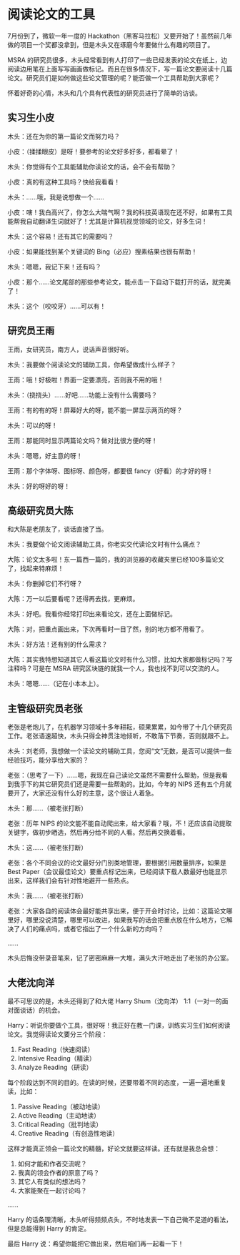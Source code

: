 # 阅读论文的工具

7月份到了，微软一年一度的 Hackathon（黑客马拉松）又要开始了！虽然前几年做的项目一个奖都没拿到，但是木头又在琢磨今年要做什么有趣的项目了。

MSRA 的研究员很多，木头经常看到有人打印了一些已经发表的论文在纸上，边阅读边用笔在上面写写画画做标记。而且在很多情况下，写一篇论文要阅读十几篇论文。研究员们是如何做这些论文管理的呢？能否做一个工具帮助到大家呢？

怀着好奇的心情，木头和几个具有代表性的研究员进行了简单的访谈。

## 实习生小皮

木头：还在为你的第一篇论文而努力吗？

小皮：（揉揉眼皮）是呀！要参考的论文好多好多，都看晕了！

木头：你觉得有个工具能辅助你读论文的话，会不会有帮助？

小皮：真的有这种工具吗？快给我看看！

木头：......哦，我是说想做一个......

小皮：嗐！我白高兴了，你怎么大喘气啊？我的科技英语现在还不好，如果有工具能帮我自动翻译生词就好了！尤其是计算机视觉领域的论文，好多生词！

木头：这个容易！还有其它的需要吗？

小皮：如果能找到某个关键词的 Bing（必应）搜素结果也很有帮助！

木头：嗯嗯，我记下来！还有吗？

小皮：那个......论文尾部的那些参考论文，能点击一下自动下载打开的话，就完美了！

木头：这个（咬咬牙）......可以有！

## 研究员王雨

王雨，女研究员，南方人，说话声音很好听。

木头：我要做个阅读论文的辅助工具，你希望做成什么样子？

王雨：哦！好极啦！界面一定要漂亮，否则我不用的哦！

木头：（挠挠头）......好吧......功能上没有什么需要吗？

王雨：有的有的呀！屏幕好大的呀，能不能一屏显示两页的呀？

木头：可以的呀！

王雨：那能同时显示两篇论文吗？做对比很方便的呀！

木头：嗯嗯，好主意的呀！

王雨：那个字体呀、图标呀、颜色呀，都要很 fancy（好看）的才好的呀！

木头：好的呀好的呀！

## 高级研究员大陈

和大陈是老朋友了，谈话直接了当。

木头：我要做个论文阅读辅助工具，你老实交代读论文时有什么痛点？

大陈：论文太多啦！东一篇西一篇的，我的浏览器的收藏夹里已经100多篇论文了，找起来特麻烦！

木头：你删掉它们不行呀？

大陈：万一以后要看呢？还得再去找，更麻烦。

木头：好吧。我看你经常打印出来看论文，还在上面做标记。

大陈：对，把重点画出来，下次再看时一目了然，别的地方都不用看了。

木头：好方法！还有别的什么需求？

大陈：其实我特想知道其它人看这篇论文时有什么习惯，比如大家都做标记吗？写注释吗？可是在 MSRA 研究区块链的就我一个人，我也找不到可以交流的人。

木头：嗯嗯......（记在小本本上）。

## 主管级研究员老张

老张是老炮儿了，在机器学习领域十多年耕耘，硕果累累，如今带了十几个研究员工作。老张语速超快，木头只得全神贯注地倾听，不敢落下节奏，否则就跟不上。

木头：刘老师，我想做一个读论文的辅助工具，您阅“文”无数，是否可以提供一些经验技巧，能分享给大家的？

老张：（思考了一下）......嗯，我现在自己读论文虽然不需要什么帮助，但是我看到我手下的其它研究员们还是需要一些帮助的。比如，今年的 NIPS 还有五个月就要开了，大家还没有什么好的主意，这个很让人着急。

木头：那......（被老张打断）

老张：历年 NIPS 的论文能不能自动爬出来，给大家看？哦，不！还应该自动提取关键字，做初步晒选，然后再分给不同的人看。然后再交换着看。

木头：这......（被老张打断）

老张：各个不同会议的论文最好分门别类地管理，要根据引用数量排序，如果是 Best Paper（会议最佳论文）要重点标记出来，已经阅读下载人数最好也能显示出来，这样我们会有针对性地避开一些热点。

木头：我......（被老张打断）

老张：大家各自的阅读体会最好能共享出来，便于开会时讨论，比如：这篇论文哪里好，哪里没说清楚，哪里可以改进，如果我写的话会把重点放在什么地方，它解决了人们的痛点吗，或者它指出了一个什么新的方向吗？

......

木头后悔没带录音笔来，记了密密麻麻一大堆，满头大汗地走出了老张的办公室。

## 大佬沈向洋

最不可思议的是，木头还得到了和大佬 Harry Shum（沈向洋） 1:1（一对一的面对面谈话）的机会。

Harry：听说你要做个工具，很好呀！我正好在教一门课，训练实习生们如何阅读论文。我觉得读论文要分三个阶段：

1. Fast Reading（快速阅读）
2. Intensive Reading（精读）
3. Analyze Reading（研读）

每个阶段达到不同的目的。在读的时候，还要带着不同的态度，一遍一遍地重复读，比如：

1. Passive Reading（被动地读）
2. Active Reading（主动地读）
3. Critical Reading（批判地读）
4. Creative Reading（有创造性地读）

这样才能真正领会一篇论文的精髓，好论文就要这样读。还有就是我总会想：

1. 如何才能和作者交流呢？
2. 我真的领会作者的原意了吗？
3. 其它人有类似的想法吗？
4. 大家能聚在一起讨论吗？

......

Harry 的话条理清晰，木头听得频频点头，不时地发表一下自己微不足道的看法，但是总能得到 Harry 的肯定。

最后 Harry 说：希望你能把它做出来，然后咱们再一起看一下！
